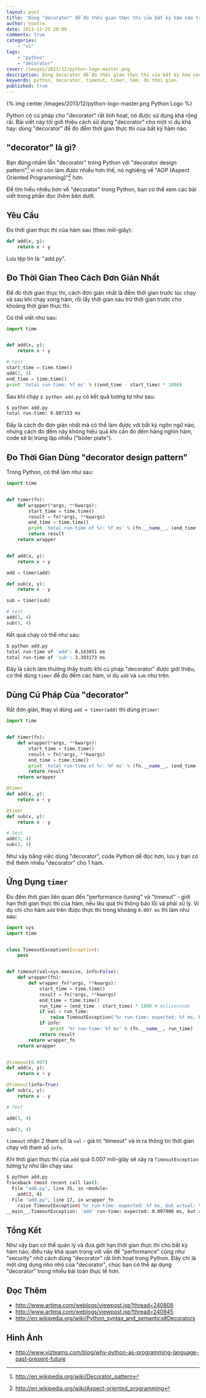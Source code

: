 ```yaml
---
layout: post
title: 'Dùng "decorator" để đo thời gian thực thi của bất kỳ hàm nào trong Python'
author: hoatle
date: 2013-12-25 20:09
comments: true
categories:
    - "vi"
tags:
    - "python"
    - "decorator"
cover: /images/2013/12/python-logo-master.png
description: Dùng decorator để đo thời gian thực thi của bất kỳ hàm nào trong Python
keywords: python, decorator, timeout, timer, hàm, đo thời gian
published: true
---
```


{% img center /images/2013/12/python-logo-master.png Python Logo %}

Python có cú pháp cho "decorator" rất linh hoạt, nó được sử dụng khá rộng rãi.
Bài viết này tôi giới thiệu cách sử dụng "decorator" cho một ví dụ khá hay:
dùng "decorator" để đo đếm thời gian thực thi của bất kỳ hàm nào.

<!-- more -->

"decorator" là gì?
------------------

Bạn đừng nhầm lẫn "decorator" trong Python với "decorator design pattern"[^1]
vì nó còn làm được nhiều hơn thế, nó nghiêng về "AOP (Aspect Oriented
Programming)"[^2] hơn.

Để tìm hiểu nhiều hơn về "decorator" trong Python, bạn có thể xem các bài viết
trong phần đọc thêm bên dưới.

Yêu Cầu
-------

Đo thời gian thực thi của hàm sau (theo mili-giây):

```python
def add(x, y):
    return x + y
```

Lưu tệp tin là: "add.py".

Đo Thời Gian Theo Cách Đơn Giản Nhất
------------------------------------

Để đo thời gian thực thi, cách đơn giản nhất là đếm thời gian trước lúc chạy và
sau khi chạy xong hàm, rồi lấy thời gian sau trừ thời gian trước cho khoảng
thời gian thực thi.

Có thể viết như sau:

```python
import time


def add(x, y):
    return x + y

# test
start_time = time.time()
add(3, 4)
end_time = time.time()
print 'total run-time: %f ms' % ((end_time - start_time) * 1000)
```

Sau khi chạy `$ python add.py` có kết quả tương tự như sau:

```bash
$ python add.py
total run-time: 0.007153 ms
```

Đấy là cách đo đơn giản nhất mà có thể làm được với bất kỳ ngôn ngữ nào, nhưng
cách đo đếm này không hiệu quả khi cần đo đếm hàng nghìn hàm, code sẽ bị trùng
lặp nhiều ("boiler plate").


Đo Thời Gian Dùng "decorator design pattern"
--------------------------------------------

Trong Python, có thể làm như sau:

```python
import time


def timer(fn):
    def wrapper(*args, **kwargs):
        start_time = time.time()
        result = fn(*args, **kwargs)
        end_time = time.time()
        print 'total run-time of %r: %f ms' % (fn.__name__, (end_time - start_time) * 1000)
        return result
    return wrapper


def add(x, y):
    return x + y

add = timer(add)

def sub(x, y):
    return x - y

sub = timer(sub)

# test
add(3, 4)
sub(3, 4)
```

Kết quả chạy có thể như sau:

```bash
$ python add.py
total run-time of 'add': 0.143051 ms
total run-time of 'sub': 3.393173 ms
```

Đây là cách làm thường thấy trước khi cú pháp "decorator" được giới thiệu, có
thể dùng `timer` để đo đếm các hàm, ví dụ `add` và `sub` như trên.


Dùng Cú Pháp Của "decorator"
----------------------------

Rất đơn giản, thay vì dùng `add = timer(add)` thì dùng `@timer`:

```python
import time


def timer(fn):
    def wrapper(*args, **kwargs):
        start_time = time.time()
        result = fn(*args, **kwargs)
        end_time = time.time()
        print 'total run-time of %r: %f ms' % (fn.__name__, (end_time - start_time) * 1000)
        return result
    return wrapper

@timer
def add(x, y):
    return x + y

@timer
def sub(x, y):
    return x - y

# test
add(3, 4)
sub(3, 4)
```

Như vậy bằng việc dùng "decorator", code Python dễ đọc hơn, lưu ý bạn có thể
thêm nhiều "decorator" cho 1 hàm.


Ứng Dụng `timer`
---------------

Đo đếm thời gian liên quan đến "performance-tuning" và "timeout" - giới hạn
thời gian thực thi của hàm, nếu lâu quá thì thông báo lỗi và phải xử lý. Ví dụ
chỉ cho hàm `add` trên được thực thi trong khoảng `0.007 ms` thì làm như sau:

```python
import sys
import time


class TimeoutException(Exception):
    pass


def timeout(val=sys.maxsize, info=False):
    def wrapper(fn):
        def wrapper_fn(*args, **kwargs):
            start_time = time.time()
            result = fn(*args, **kwargs)
            end_time = time.time()
            run_time = (end_time - start_time) * 1000 # miliseconds
            if val < run_time:
                raise TimeoutException('%r run-time: expected: %f ms, but actual: %f ms' % (fn.__name__, val, run_time))
            if info:
                print '%r run-time: %f ms' % (fn.__name__, run_time)
            return result
        return wrapper_fn
    return wrapper


@timeout(0.007)
def add(x, y):
    return x + y

@timeout(info=True)
def sub(x, y):
    return x - y

# Test

add(3, 4)

sub(3, 4)
```


`timeout` nhận 2 tham số là `val` - giá trị "timeout" và in ra thông tin thời
gian chạy với tham số `info`.

Khi thời gian thực thi của `add` quá 0.007 mili-giây sẽ xảy ra
`TimeoutException` tương tự như lần chạy sau:

```bash
$ python add.py
Traceback (most recent call last):
  File "add.py", line 35, in <module>
    add(3, 4)
  File "add.py", line 17, in wrapper_fn
    raise TimeoutException('%r run-time: expected: %f ms, but actual: %f ms' % (fn.__name__, val, run_time))
__main__.TimeoutException: 'add' run-time: expected: 0.007000 ms, but actual: 0.137091 ms
```

Tổng Kết
--------

Như vậy bạn có thể quản lý và đưa giới hạn thời gian thực thi cho bất kỳ hàm
nào, điều này khá quan trọng với vấn đề "performance" cũng như "security" nhờ
cách dùng "decorator" rất linh hoạt trong Python. Đây chỉ là một ứng dụng nho
nhỏ của "decorator", chúc bạn có thể áp dụng "decorator" trong nhiều bài
toán thực tế hơn.


Đọc Thêm
--------

- http://www.artima.com/weblogs/viewpost.jsp?thread=240808
- http://www.artima.com/weblogs/viewpost.jsp?thread=240845
- http://en.wikipedia.org/wiki/Python_syntax_and_semantics#Decorators


Hình Ảnh
--------

- http://www.vizteams.com/blog/why-python-as-programming-language-past-present-future

[^1]: http://en.wikipedia.org/wiki/Decorator_pattern
[^2]: http://en.wikipedia.org/wiki/Aspect-oriented_programming
